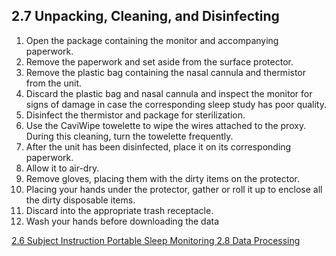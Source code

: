## 2.7 Unpacking, Cleaning, and Disinfecting

1. Open the package containing the monitor and accompanying paperwork.
2. Remove the paperwork and set aside from the surface protector.
3. Remove the plastic bag containing the nasal cannula and thermistor from the unit.
4. Discard the plastic bag and nasal cannula and inspect the monitor for signs of damage in case the corresponding sleep study has poor quality.
5. Disinfect the thermistor and package for sterilization.
6. Use the CaviWipe towelette to wipe the wires attached to the proxy.  During this cleaning, turn the towelette frequently.
7. After the unit has been disinfected, place it on its corresponding paperwork.
8. Allow it to air-dry.
9. Remove gloves, placing them with the dirty items on the protector.
10. Placing your hands under the protector, gather or roll it up to enclose all the dirty disposable items.
11. Discard into the appropriate trash receptacle.
12. Wash your hands before downloading the data


<div class="center">
<div class="btn-group">
  <a href=":pages_path:/manuals/portable-sleep-monitoring/2-06-preparing-study.md" class="btn btn-default">
    <span class="glyphicon glyphicon-chevron-left"></span>
    2.6 Subject Instruction
  </a>

  <a href=":pages_path:/manuals/portable-sleep-monitoring" class="btn btn-default">
    <span class="glyphicon glyphicon-chevron-up"></span>
    Portable Sleep Monitoring
  </a>

  <a href=":pages_path:/manuals/portable-sleep-monitoring/2-08-00-data-processing.md" class="btn btn-success">
    2.8 Data Processing
    <span class="glyphicon glyphicon-chevron-right"></span>
  </a>
</div>
</div>
